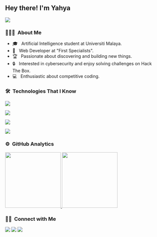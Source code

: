 <h2>Hey there! I'm Yahya</h2>

![](https://komarev.com/ghpvc/?username=YahyaMurad&style=for-the-badge&abbreviated=true&color=042b53)



<h3> 👨🏻‍💻 &nbsp;About Me </h3>

- 🎓 &nbsp; Artificial Intelligence student at Universiti Malaya.
- 💼 &nbsp; Web Developer at "First Specialists".
- 🏆 &nbsp; Passionate about discovering and building new things.
- 🔒 &nbsp; Interested in cybersecurity and enjoy solving challenges on Hack The Box.
- 💻 &nbsp; Enthusiastic about competitive coding.

<h3> 🛠 &nbsp;Technologies That I Know</h3>

<p align="">
  <a href="https://skillicons.dev">
    <img src="https://skillicons.dev/icons?i=python,cpp,java,javascript&perline=14" />
  </a>
</p>

<p align="">
  <a href="https://skillicons.dev">
    <img src="https://skillicons.dev/icons?i=html,css,react,nextjs&perline=14" />
  </a>
</p>

<p align="">
  <a href="https://skillicons.dev">
    <img src="https://skillicons.dev/icons?i=tensorflow,pytorch,sklearn&perline=14" />
  </a>
</p>

<p align="">
  <a href="https://skillicons.dev">
    <img src="https://skillicons.dev/icons?i=selenium&perline=14" />
  </a>
</p>


### ⚙️ &nbsp;GitHub Analytics

<p align="">
<a href="https://github.com/YahyaMurad">
  <img height="180em" src="https://github-readme-stats-eight-theta.vercel.app/api?username=YahyaMurad&show_icons=true&theme=algolia&include_all_commits=true&count_private=true"/>
  <img height="180em" src="https://github-readme-stats-eight-theta.vercel.app/api/top-langs/?username=YahyaMurad&langs_count=8&theme=algolia&count_private=true&hide=html&layout=compact"/>
</a>
</p>


### 🤝🏻 &nbsp;Connect with Me

<p align=>
  <a href="https://yahyamurad.vercel.app"><img src="https://img.shields.io/badge/-yahyamurad.vercel.app-3423A6?style=flat&logo=Google-Chrome&logoColor=white"/></a>
  <a href="https://www.linkedin.com/in/yahya-murad/"><img src="https://img.shields.io/badge/-Yahya%20Murad-0077B5?style=flat&logo=Linkedin&logoColor=white"/></a>
  <a href="mailto:yahyamurad197@gmail.com"><img src="https://img.shields.io/badge/-yahyamurad197@gmail.com-D14836?style=flat&logo=Gmail&logoColor=white"/></a>
</p>



